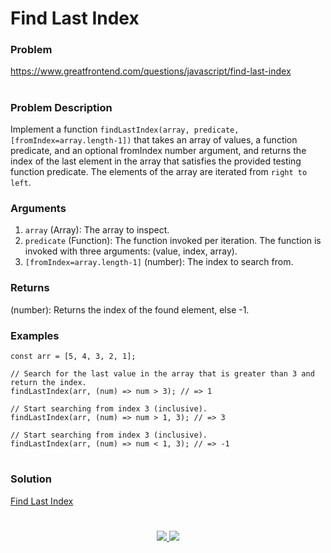 # Find Last Index

### Problem

https://www.greatfrontend.com/questions/javascript/find-last-index

#

### Problem Description

Implement a function `findLastIndex(array, predicate, [fromIndex=array.length-1])` that takes an array of values, a function predicate, and an optional fromIndex number argument, and returns the index of the last element in the array that satisfies the provided testing function predicate. The elements of the array are iterated from `right to left`.

### Arguments

1. `array` (Array): The array to inspect.
2. `predicate` (Function): The function invoked per iteration. The function is invoked with three  arguments: (value, index, array).
3. `[fromIndex=array.length-1]` (number): The index to search from.

### Returns

(number): Returns the index of the found element, else -1.

### Examples

```
const arr = [5, 4, 3, 2, 1];

// Search for the last value in the array that is greater than 3 and return the index.
findLastIndex(arr, (num) => num > 3); // => 1

// Start searching from index 3 (inclusive).
findLastIndex(arr, (num) => num > 1, 3); // => 3

// Start searching from index 3 (inclusive).
findLastIndex(arr, (num) => num < 1, 3); // => -1

```

#

### Solution

[Find Last Index](./findLastIndex.js)

#

<p align="center">
	<a href="https://github.com/ghoshsuman845" alt="Github" title="github">
       <img src="https://img.shields.io/badge/Followe_Me_For_More_Useful_Repos-15k?style=for-the-badge&color=2088FF&logo=github&logoColor=fff"/>
    </a>
    <a href="https://github.com/ghoshsuman845/ghoshsuman845" alt="Github Stars" title="Star Mark Repo">
        <img src="https://img.shields.io/badge/Shower_stars_if_you_like_my_repos-15k?style=for-the-badge&color=ffd000&logo=apachespark&logoColor=black"/>
    </a>
</p>
